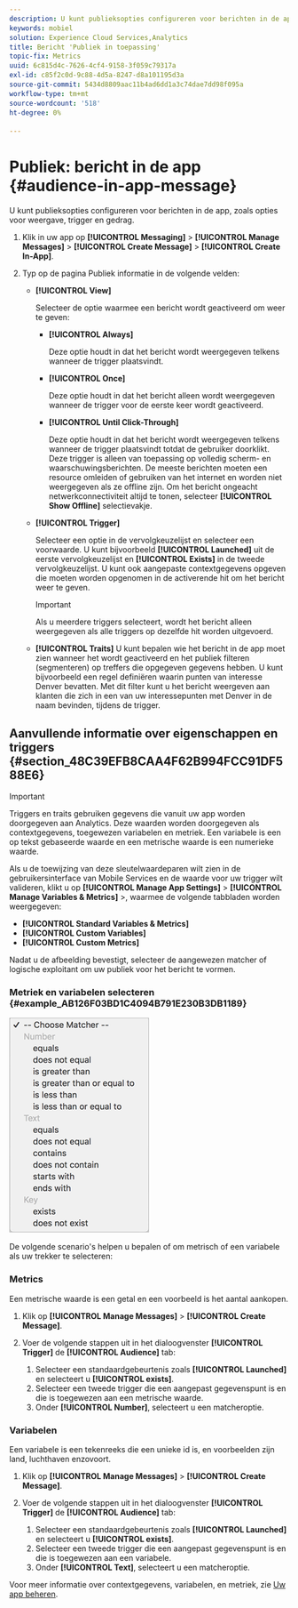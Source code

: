 ```yaml
---
description: U kunt publieksopties configureren voor berichten in de app, zoals opties voor weergave, trigger en gedrag.
keywords: mobiel
solution: Experience Cloud Services,Analytics
title: Bericht 'Publiek in toepassing'
topic-fix: Metrics
uuid: 6c815d4c-7626-4cf4-9158-3f059c79317a
exl-id: c85f2c0d-9c88-4d5a-8247-d8a101195d3a
source-git-commit: 5434d8809aac11b4ad6dd1a3c74dae7dd98f095a
workflow-type: tm+mt
source-wordcount: '518'
ht-degree: 0%

---
```


# Publiek: bericht in de app {#audience-in-app-message}

U kunt publieksopties configureren voor berichten in de app, zoals opties voor weergave, trigger en gedrag.

1. Klik in uw app op **[!UICONTROL Messaging]** > **[!UICONTROL Manage Messages]** > **[!UICONTROL Create Message]** > **[!UICONTROL Create In-App]**.
1. Typ op de pagina Publiek informatie in de volgende velden:

   * **[!UICONTROL View]**

      Selecteer de optie waarmee een bericht wordt geactiveerd om weer te geven:

      * **[!UICONTROL Always]**

         Deze optie houdt in dat het bericht wordt weergegeven telkens wanneer de trigger plaatsvindt.

      * **[!UICONTROL Once]**

         Deze optie houdt in dat het bericht alleen wordt weergegeven wanneer de trigger voor de eerste keer wordt geactiveerd.

      * **[!UICONTROL Until Click-Through]**

         Deze optie houdt in dat het bericht wordt weergegeven telkens wanneer de trigger plaatsvindt totdat de gebruiker doorklikt. Deze trigger is alleen van toepassing op volledig scherm- en waarschuwingsberichten. De meeste berichten moeten een resource omleiden of gebruiken van het internet en worden niet weergegeven als ze offline zijn. Om het bericht ongeacht netwerkconnectiviteit altijd te tonen, selecteer **[!UICONTROL Show Offline]** selectievakje.
   * **[!UICONTROL Trigger]**

      Selecteer een optie in de vervolgkeuzelijst en selecteer een voorwaarde. U kunt bijvoorbeeld **[!UICONTROL Launched]** uit de eerste vervolgkeuzelijst en **[!UICONTROL Exists]** in de tweede vervolgkeuzelijst. U kunt ook aangepaste contextgegevens opgeven die moeten worden opgenomen in de activerende hit om het bericht weer te geven.

      >[!IMPORTANT]
      >
      >Als u meerdere triggers selecteert, wordt het bericht alleen weergegeven als alle triggers op dezelfde hit worden uitgevoerd.

   * **[!UICONTROL Traits]**
U kunt bepalen wie het bericht in de app moet zien wanneer het wordt geactiveerd en het publiek filteren (segmenteren) op treffers die opgegeven gegevens hebben. U kunt bijvoorbeeld een regel definiëren waarin punten van interesse Denver bevatten. Met dit filter kunt u het bericht weergeven aan klanten die zich in een van uw interessepunten met Denver in de naam bevinden, tijdens de trigger.


## Aanvullende informatie over eigenschappen en triggers {#section_48C39EFB8CAA4F62B994FCC91DF588E6}

>[!IMPORTANT]
>
>Triggers en traits gebruiken gegevens die vanuit uw app worden doorgegeven aan Analytics. Deze waarden worden doorgegeven als contextgegevens, toegewezen variabelen en metriek. Een variabele is een op tekst gebaseerde waarde en een metrische waarde is een numerieke waarde.

Als u de toewijzing van deze sleutelwaardeparen wilt zien in de gebruikersinterface van Mobile Services en de waarde voor uw trigger wilt valideren, klikt u op **[!UICONTROL Manage App Settings]** >  **[!UICONTROL Manage Variables & Metrics]** >, waarmee de volgende tabbladen worden weergegeven:

* **[!UICONTROL Standard Variables & Metrics]**
* **[!UICONTROL Custom Variables]**
* **[!UICONTROL Custom Metrics]**

Nadat u de afbeelding bevestigt, selecteer de aangewezen matcher of logische exploitant om uw publiek voor het bericht te vormen.

### Metriek en variabelen selecteren {#example_AB126F03BD1C4094B791E230B3DB1189}

![triggeropties](assets/custom_trigger_matcher_options.png)

De volgende scenario&#39;s helpen u bepalen of om metrisch of een variabele als uw trekker te selecteren:

### Metrics

Een metrische waarde is een getal en een voorbeeld is het aantal aankopen.

1. Klik op **[!UICONTROL Manage Messages]** > **[!UICONTROL Create Message]**.
1. Voer de volgende stappen uit in het dialoogvenster **[!UICONTROL Trigger]** de **[!UICONTROL Audience]** tab:

   1. Selecteer een standaardgebeurtenis zoals **[!UICONTROL Launched]** en selecteert u **[!UICONTROL exists]**.
   1. Selecteer een tweede trigger die een aangepast gegevenspunt is en die is toegewezen aan een metrische waarde.
   1. Onder **[!UICONTROL Number]**, selecteert u een matcheroptie.

### Variabelen

Een variabele is een tekenreeks die een unieke id is, en voorbeelden zijn land, luchthaven enzovoort.

1. Klik op **[!UICONTROL Manage Messages]** > **[!UICONTROL Create Message]**.
1. Voer de volgende stappen uit in het dialoogvenster **[!UICONTROL Trigger]** de **[!UICONTROL Audience]** tab:

   1. Selecteer een standaardgebeurtenis zoals **[!UICONTROL Launched]** en selecteert u **[!UICONTROL exists]**.
   1. Selecteer een tweede trigger die een aangepast gegevenspunt is en die is toegewezen aan een variabele.
   1. Onder **[!UICONTROL Text]**, selecteert u een matcheroptie.

Voor meer informatie over contextgegevens, variabelen, en metriek, zie [Uw app beheren](/help/using/manage-apps/manage-apps.md).
